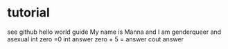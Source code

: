 # tutorial
see github hello world guide
My name is Manna and I am genderqueer and asexual
int zero =0
int answer
zero + 5 = answer
cout answer

